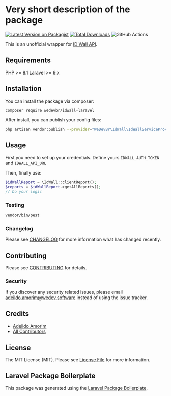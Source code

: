 # Very short description of the package

[![Latest Version on Packagist](https://img.shields.io/packagist/v/wedevbr/idwall-laravel.svg?style=flat-square)](https://packagist.org/packages/wedevbr/idwall-laravel)
[![Total Downloads](https://img.shields.io/packagist/dt/wedevbr/idwall-laravel.svg?style=flat-square)](https://packagist.org/packages/wedevbr/idwall-laravel)
![GitHub Actions](https://github.com/wedevBr/idwall-bankly/actions/workflows/laravel.yml/badge.svg)

This is an unofficial wrapper for [ID Wall API](https://idwall.co).

## Requirements
PHP >= 8.1
Laravel >= 9.x

## Installation

You can install the package via composer:

```bash
composer require wedevbr/idwall-laravel
```

After install, you can publish your config files:

```bash
php artisan vendor:publish --provider="WeDevBr\IdWall\IdWallServiceProvider"
```
## Usage
First you need to set up your credentials. Define yours `IDWALL_AUTH_TOKEN` and `IDWALL_API_URL`

Then, finally use:
```php
$idWallReport = \IdWall::clientReport();
$reports = $idWallReport->getAllReports();
// Do your logic
```

### Testing

```bash
vendor/bin/pest
```

### Changelog

Please see [CHANGELOG](CHANGELOG.md) for more information what has changed recently.

## Contributing

Please see [CONTRIBUTING](CONTRIBUTING.md) for details.

### Security

If you discover any security related issues, please email adeildo.amorim@wedev.software instead of using the issue tracker.

## Credits

-   [Adeildo Amorim](https://github.com/wedevbr)
-   [All Contributors](../../contributors)

## License

The MIT License (MIT). Please see [License File](LICENSE.md) for more information.

## Laravel Package Boilerplate

This package was generated using the [Laravel Package Boilerplate](https://laravelpackageboilerplate.com).
